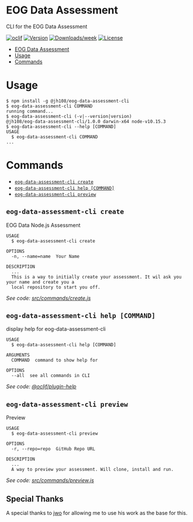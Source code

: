 # EOG Data Assessment

CLI for the EOG Data Assessment

[![oclif](https://img.shields.io/badge/cli-oclif-brightgreen.svg)](https://oclif.io)
[![Version](https://img.shields.io/npm/v/eog-data-assessment-cli.svg)](https://npmjs.org/package/@jh108/eog-data-assessment-cli)
[![Downloads/week](https://img.shields.io/npm/dw/eog-data-assessment-cli.svg)](https://npmjs.org/package/@jh108/eog-data-assessment-cli)
[![License](https://img.shields.io/npm/l/eog-data-assessment-cli.svg)](https://github.com/jh108/eog-data-assessment-cli/blob/master/package.json)

<!-- toc -->

- [EOG Data Assessment](#eog-data-assessment)
- [Usage](#usage)
- [Commands](#commands)
<!-- tocstop -->

# Usage

<!-- usage -->

```sh-session
$ npm install -g @jh108/eog-data-assessment-cli
$ eog-data-assessment-cli COMMAND
running command...
$ eog-data-assessment-cli (-v|--version|version)
@jh108/eog-data-assessment-cli/1.0.0 darwin-x64 node-v10.15.3
$ eog-data-assessment-cli --help [COMMAND]
USAGE
  $ eog-data-assessment-cli COMMAND
...
```

<!-- usagestop -->

# Commands

<!-- commands -->

- [`eog-data-assessment-cli create`](#eog-data-assessment-cli-create)
- [`eog-data-assessment-cli help [COMMAND]`](#eog-data-assessment-cli-help-command)
- [`eog-data-assessment-cli preview`](#eog-data-assessment-cli-preview)

## `eog-data-assessment-cli create`

EOG Data Node.js Assessment

```
USAGE
  $ eog-data-assessment-cli create

OPTIONS
  -n, --name=name  Your Name

DESCRIPTION
  ...
  This is a way to initially create your assessment. It wil ask you your name and create you a
  local repository to start you off.
```

_See code: [src/commands/create.js](https://github.com/jh108/eog-data-assessment-cli/blob/v1.0.0/src/commands/create.js)_

## `eog-data-assessment-cli help [COMMAND]`

display help for eog-data-assessment-cli

```
USAGE
  $ eog-data-assessment-cli help [COMMAND]

ARGUMENTS
  COMMAND  command to show help for

OPTIONS
  --all  see all commands in CLI
```

_See code: [@oclif/plugin-help](https://github.com/oclif/plugin-help/blob/v2.1.3/src/commands/help.ts)_

## `eog-data-assessment-cli preview`

Preview

```
USAGE
  $ eog-data-assessment-cli preview

OPTIONS
  -r, --repo=repo  GitHub Repo URL

DESCRIPTION
  ...
  A way to preview your assessment. Will clone, install and run.
```

_See code: [src/commands/preview.js](https://github.com/jh108/eog-data-assessment-cli/blob/v1.0.0/src/commands/preview.js)_

<!-- commandsstop -->

## Special Thanks

A special thanks to [jwo](https://github.com/jwo) for allowing me to use his work as the base for this.
